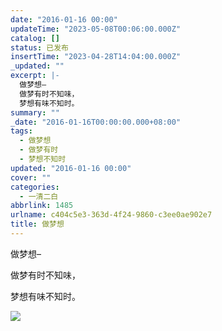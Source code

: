 ```yaml
---
date: "2016-01-16 00:00"
updateTime: "2023-05-08T00:06:00.000Z"
catalog: []
status: 已发布
insertTime: "2023-04-28T14:04:00.000Z"
_updated: ""
excerpt: |-
  做梦想–
  做梦有时不知味，
  梦想有味不知时。
summary: ""
_date: "2016-01-16T00:00:00.000+08:00"
tags:
  - 做梦想
  - 做梦有时
  - 梦想不知时
updated: "2016-01-16 00:00"
cover: ""
categories:
  - 一清二白
abbrlink: 1485
urlname: c404c5e3-363d-4f24-9860-c3ee0ae902e7
title: 做梦想
---
```


做梦想–

做梦有时不知味，

梦想有味不知时。

![](https://image.bmqy.net/upload/Fto5o-5ea0sNMlW_75VgGJCv2AcJ.png)
